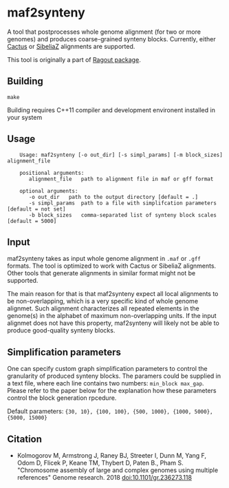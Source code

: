 maf2synteny
===========

A tool that postprocesses whole genome alignment (for two or more genomes)
and produces coarse-grained synteny blocks. Currently, either 
[Cactus](https://github.com/ComparativeGenomicsToolkit/cactus)
or [SibeliaZ](https://github.com/medvedevgroup/SibeliaZ) alignments are supported.

This tool is originally a part of [Ragout package](http://fenderglass.github.io/Ragout).

Building
--------

`make`

Building requires C++11 compiler and development environent installed in your system


Usage
-----

```
    Usage: maf2synteny [-o out_dir] [-s simpl_params] [-m block_sizes] alignment_file
   
    positional arguments:
       alignment_file	path to alignment file in maf or gff format
    
    optional arguments:
       -o out_dir	path to the output directory [default = .]
       -s simpl_params	path to a file with simplifcation parameters [default = not set]
       -b block_sizes	comma-separated list of synteny block scales [default = 5000]
```

Input
-----

maf2synteny takes as input whole genome alignment in `.maf` or `.gff` formats.
The tool is optimized to work with Cactus or SibeliaZ alignments. Other
tools that generate alignments in similar format might not be supported.

The main reason for that is that maf2synteny expect all local alignments to be
non-overlapping, which is a very specific kind of whole genome alignmet.
Such alignment characterizes all repeated elements in the genome(s)
in the alphabet of maximum non-overlapping units. If the input alignmet
does not have this property, maf2synteny will likely not be able to produce good-quality
synteny blocks.

Simplification parameters
---------------------------------

One can specify custom graph simplification parameters to control
the granularity of produced synteny blocks. The paramers
could be supplied in a text file, where each line contains
two numbers: `min_block max_gap`. Please refer to the paper below
for the explanation how these parameters control the block
generation rpcedure.

Default parameters: `{30, 10}, {100, 100}, {500, 1000}, {1000, 5000}, {5000, 15000}`


Citation
--------

* Kolmogorov M, Armstrong J, Raney BJ, Streeter I, Dunn M, Yang F, Odom D, Flicek P, Keane TM,
Thybert D, Paten B., Pham S. "Chromosome assembly of large and complex genomes using multiple references"
Genome research. 2018 [doi:10.1101/gr.236273.118](https://genome.cshlp.org/content/28/11/1720.short)
